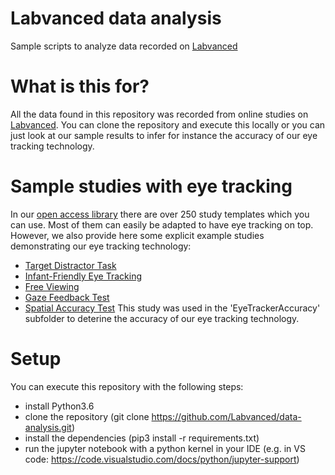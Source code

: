 # Labvanced data analysis
Sample scripts to analyze data recorded on [Labvanced](https://www.labvanced.com/)

# What is this for?
All the data found in this repository was recorded from online studies on [Labvanced](https://www.labvanced.com/).
You can clone the repository and execute this locally or you can just look at our sample results to infer for instance the accuracy of our eye tracking technology.  

# Sample studies with eye tracking
In our  [open access library](https://www.labvanced.com/expLibrary.html?type=all) there are over 250 study templates which you can use. Most of them can easily be adapted to have eye tracking on top. However, we also provide here some explicit example studies demonstrating our eye tracking technology:

- [Target Distractor Task ](https://www.labvanced.com/page/libraryV2/2909)
- [Infant-Friendly Eye Tracking ](https://www.labvanced.com/page/libraryV2/22035)
- [Free Viewing ](https://www.labvanced.com/page/libraryV2/11062)
- [Gaze Feedback Test](https://www.labvanced.com/page/libraryV2/28101)
- [Spatial Accuracy Test](https://www.labvanced.com/page/libraryV2/22037) This study was used in the 'EyeTrackerAccuracy' subfolder to deterine the accuracy of our eye tracking technology.


# Setup
You can execute this repository with the following steps:
- install Python3.6
- clone the repository (git clone https://github.com/Labvanced/data-analysis.git)
- install the dependencies (pip3 install -r requirements.txt)
- run the jupyter notebook with a python kernel in your IDE (e.g. in  VS code: https://code.visualstudio.com/docs/python/jupyter-support)

